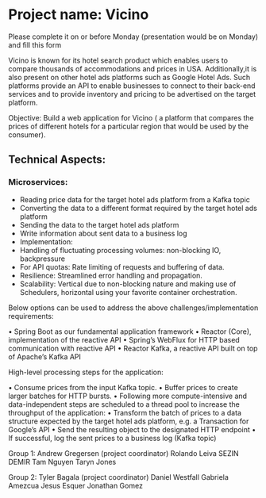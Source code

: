# Project name: Vicino
Please complete it on or before Monday (presentation would be on Monday) and fill this form

Vicino is known for its hotel search product which enables users to compare thousands of accommodations and prices in USA. Additionally,it is also present on other hotel ads platforms such as Google Hotel Ads.
Such platforms provide an API to enable businesses to connect to their back-end services and to provide inventory and pricing to be advertised on the target platform.

Objective: Build a web application for Vicino ( a platform that compares the prices of different hotels for a particular region that would be used by the consumer).

## Technical Aspects:
### Microservices:
- Reading price data for the target hotel ads platform from a Kafka topic
- Converting the data to a different format required by the target hotel ads platform
- Sending the data to the target hotel ads platform
- Write information about sent data to a business log
- Implementation:
- Handling of fluctuating processing volumes: non-blocking IO, backpressure
- For API quotas: Rate limiting of requests and buffering of data.
- Resilience: Streamlined error handling and propagation.
- Scalability: Vertical due to non-blocking nature and making use of Schedulers, horizontal using your favorite container orchestration.

Below options can be used to address the above challenges/implementation requirements:

• Spring Boot as our fundamental application framework
• Reactor (Core), implementation of the reactive API
• Spring’s WebFlux for HTTP based communication with reactive API
• Reactor Kafka, a reactive API built on top of Apache’s Kafka API

High-level processing steps for the application:

• Consume prices from the input Kafka topic.
• Buffer prices to create larger batches for HTTP bursts.
• Following more compute-intensive and data-independent steps are scheduled to a thread pool to increase the throughput of the application:
• Transform the batch of prices to a data structure expected by the target hotel ads platform, e.g. a Transaction for Google’s API
• Send the resulting object to the designated HTTP endpoint
• If successful, log the sent prices to a business log (Kafka topic)

Group 1:
Andrew Gregersen (project coordinator)
Rolando Leiva
SEZIN DEMIR
Tam Nguyen
Taryn Jones

Group 2:
Tyler Bagala (project coordinator)
Daniel Westfall
Gabriela Amezcua
Jesus Esquer
Jonathan Gomez
